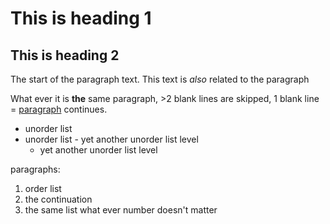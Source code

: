 # This is heading 1
## This is heading 2

The start of the paragraph text.
This text is *also* related to the paragraph




What ever it is **the** same paragraph, >2 blank lines are skipped, 1 blank line = [paragraph](https://duckduckgo.com) continues.




- unorder list
- unorder list
                - yet another unorder list level
    - yet another unorder list level

paragraphs:
1. order list
2. the continuation
1. the same list what ever number doesn't matter